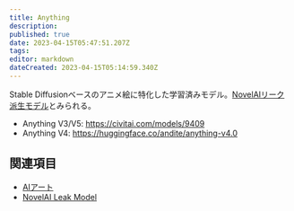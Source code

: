 ```yaml
---
title: Anything
description: 
published: true
date: 2023-04-15T05:47:51.207Z
tags: 
editor: markdown
dateCreated: 2023-04-15T05:14:59.340Z
---
```


Stable Diffusionベースのアニメ絵に特化した学習済みモデル。[NovelAIリーク派生モデル](/novelai_leak_model)とみられる。

- Anything V3/V5: <https://civitai.com/models/9409>
- Anything V4: <https://huggingface.co/andite/anything-v4.0>

## 関連項目

- [AIアート](/aiart)
- [NovelAI Leak Model](/novelai_leak_model)
